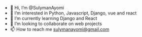 - 👋 Hi, I’m @SulymanAyomi
- 👀 I’m interested in Python, Javascript, Django, vue and react
- 🌱 I’m currently learning Django and React
- 💞️ I’m looking to collaborate on web projects
- 📫 How to reach me sulymanayomi@gmail.com

<!---
SulymanAyomi/SulymanAyomi is a ✨ special ✨ repository because its `README.md` (this file) appears on your GitHub profile.
You can click the Preview link to take a look at your changes.
--->
